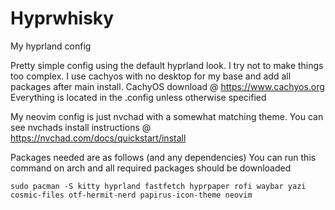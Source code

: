 # Hyprwhisky
My hyprland config


Pretty simple config using the default hyprland look. I try not to make things too complex.
I use cachyos with no desktop for my base and add all packages after main install.
CachyOS download @ https://www.cachyos.org
Everything is located in the .config unless otherwise specified

My neovim config is just nvchad with a somewhat matching theme. You can see nvchads install instructions @ https://nvchad.com/docs/quickstart/install

Packages needed are as follows (and any dependencies)
You can run this command on arch and all required packages should be downloaded
  ~~~
sudo pacman -S kitty hyprland fastfetch hyprpaper rofi waybar yazi cosmic-files otf-hermit-nerd papirus-icon-theme neovim 
~~~
